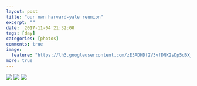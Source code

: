 ```yaml
---
layout: post
title: "our own harvard-yale reunion"
excerpt: ""
date:  2017-11-04 21:32:00
tags: [day]
categories: [photos]
comments: true
image:
  feature: "https://lh3.googleusercontent.com/zE5ADHDf2V3vfDNK2sDp5d6X_Cx1at_JW15ksQXpaOF9tjS5-79DkWnmwCucSNARacUXy8fSo4qy9MckHv0bh9mueQK-x75xO_PcoWEktzy3tawKLDBVc_yTKmJCP_Wk3DvGR0io9XX2tVewBGXhA7xMaz3uafk9z52W_GSqUgJL_q8fQ_PsSz_jnKLLqmRXs0NIvPOTywpG5uYd7ASJMZZSsUynwwIituJHDXda_JKbq-CDMVzArXFUc2sRC5Eu-Jn5orEmxEr6aLXw5XQ5xdJQmh9c06escQz6dp8A4xcrYeknj9H2CzDnisb6THBseHdadv7u9pzHglTgZhL6vWAZHwyMG9i7pBDIyCvZn_MYz83uOfDTVN4hXT9ZCiF60045ruJrkgoq-Cymp1HuF7N-ZQu_jvLb9dZdA0XPRvggc9G22br0FxCX-xmphueGgXRtO5hDNn3q94fxO9BKNvU-AxVc1BqE-dt4TWqR3rtYYmZhjgXja-1DsCHFXlr0chAWA49Jcrid4kYZCXamoq3l7yZryvyUrAkAqyGHuNocUzRq0KzeUui3aEUIEUBLADElRMuL3lL3m2OkWC68DFGQneGEjUTlriFu4j2G2ZiE48rKBD1II974z1ano2DgPCj5xb5HAe6clGn2aEtZOvBBNME7HESKQhGQ=w684-h1026-no"
more: true
---
```



<img src="https://lh3.googleusercontent.com/zE5ADHDf2V3vfDNK2sDp5d6X_Cx1at_JW15ksQXpaOF9tjS5-79DkWnmwCucSNARacUXy8fSo4qy9MckHv0bh9mueQK-x75xO_PcoWEktzy3tawKLDBVc_yTKmJCP_Wk3DvGR0io9XX2tVewBGXhA7xMaz3uafk9z52W_GSqUgJL_q8fQ_PsSz_jnKLLqmRXs0NIvPOTywpG5uYd7ASJMZZSsUynwwIituJHDXda_JKbq-CDMVzArXFUc2sRC5Eu-Jn5orEmxEr6aLXw5XQ5xdJQmh9c06escQz6dp8A4xcrYeknj9H2CzDnisb6THBseHdadv7u9pzHglTgZhL6vWAZHwyMG9i7pBDIyCvZn_MYz83uOfDTVN4hXT9ZCiF60045ruJrkgoq-Cymp1HuF7N-ZQu_jvLb9dZdA0XPRvggc9G22br0FxCX-xmphueGgXRtO5hDNn3q94fxO9BKNvU-AxVc1BqE-dt4TWqR3rtYYmZhjgXja-1DsCHFXlr0chAWA49Jcrid4kYZCXamoq3l7yZryvyUrAkAqyGHuNocUzRq0KzeUui3aEUIEUBLADElRMuL3lL3m2OkWC68DFGQneGEjUTlriFu4j2G2ZiE48rKBD1II974z1ano2DgPCj5xb5HAe6clGn2aEtZOvBBNME7HESKQhGQ=w684-h1026-no">

<img src="https://lh3.googleusercontent.com/6IPN7YeRCFGD3LmRJcseumAjvLfxxVO5FCAX1nYu8xHhB-0ODvl15NE9f0SK6NJCyC0DhQjoV-kLgpO1i1MhogKFsMNyv-HGXuwJtS0zL1n9aGfiJSsbhq799BwQf3wSzNYsBmqV0FsuX6WtqIOf1LWdbj0S_37cxv-UteqW5By0BqMFnvnvq6-oSQTieWDTFIlMRBDXm52AgerX1ktP1MLXIhxujAhM3O6kGQDdiwGC_8XL9dld3G5mrLMStVADDheLYbBhTjmR2fTR1X09B9FPeNNxivwlAU94le6vmi6nqHFMXvKI_HOnk5ElTE1RhJpPEL359KJjx-3xWn06M22Jcy_ZqeRUOBROiDTFJ4CQeeXWM0kNBbVMUMdzcM7a8SPZo2nrWwi-QV61UPTLc8gMGhZHcvJYo_rs2025pXpUGGNixhZZePHFxETy9Z6xerUbWjPx0RjdU-76ftghbcV-XbiN5IFOuPRx9vClzSsVM94x6fFpNtEUHCY9ZMNr-jbdZ6K8Lv3d4SuRNkQ3-fob7RBR-HU_AfHReZsgSw1yX62SfnHmkyGiA2PbNIoMTPYeT4j7BcOhfCmOIcxc-6vUVfn2TN7zwLhOEiBM4IYBjiVjKZqcPSwkA4ARjaoHP540RYlInKJnSKPMW7941IY4Xnmu6sYcTyQe=w684-h458-no">

<img src="https://lh3.googleusercontent.com/3XfWifhK11C7S_YS4HEvUenIIRuCBsMJXeIneoQvamti93lQcj0Ng7IE_botJCAn29qOIUBeYor3GdTdycnWBS-WSTLlqbarF8TQo5EEVTkRtZkuHpELJ8aJgYIY8I9xZR6VMV2w7ZZkoko69v5vUqsbO2gjoqNdbmugSmLcF4IJuv_RE9rcCLgCduWWRMxY6TIMk5XSjP1Lks5BIcIV2YntyW1L5ByUpVdPdJLTgdHCBAiLsIhW0pOiSq7W59-nhLHxJtzhaXlIfMw44h7bEiGeziFHFGMfAtVe-MTmuQhZxMCrHMcVhwg-L8-3JL5WQR5pVln7BrcKTympu2AddsCIqq8oe6_NECLqMylUVlG7ewcgXIs6_9URBR6WCRilEdw3VvSRSTU7IN3WL1mmkYPc1UPS8No6Rv_dFil_qhdTVVzdPAJ0-m2KPwkLxNZkhbFkTSRBNJp4TfPZX3EkNRbl6QgMF49X-XsQJcgr_GHxn75wLqtKeXK3kTh0DocFWskW-TqHLVFActdjmHycOAc5Qgrobdzj1FrgAdHnu1fCq7EOrsWAjkec30gvplhJCsm1QCx68ge3wU-yMw67hF_NHF2yYtKwtW9MC6oUUiNAkwfHudsx049W7DdHogW8Ca0PHu2auUs0pDMzhJo4FOUUr-htMqT-a6_o=w654-h436-no">

